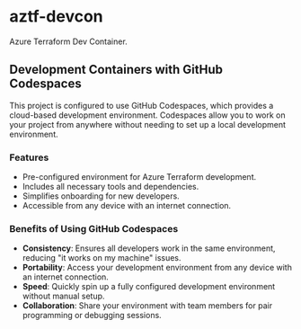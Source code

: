 # aztf-devcon

Azure Terraform Dev Container.

## Development Containers with GitHub Codespaces

This project is configured to use GitHub Codespaces, which provides a cloud-based development environment. Codespaces allow you to work on your project from anywhere without needing to set up a local development environment.

### Features
- Pre-configured environment for Azure Terraform development.
- Includes all necessary tools and dependencies.
- Simplifies onboarding for new developers.
- Accessible from any device with an internet connection.

### Benefits of Using GitHub Codespaces
- **Consistency**: Ensures all developers work in the same environment, reducing "it works on my machine" issues.
- **Portability**: Access your development environment from any device with an internet connection.
- **Speed**: Quickly spin up a fully configured development environment without manual setup.
- **Collaboration**: Share your environment with team members for pair programming or debugging sessions.
